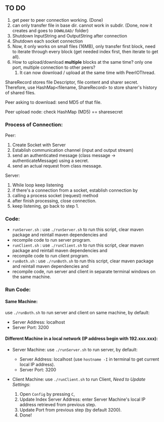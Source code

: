 ## TO DO
1. get peer to peer connection working. (Done)
2. can only transfer file in base dir. cannot work in subdir. (Done, now it creates and goes to `DOWNLOAD/` folder)
3. Shutdown InputString and OutputString after connection
4. Shutdown each socket connection
5. Now, it only works on small files (16MB), only transfer first block, need to iterate through every block (get needed index first, then iterate to get all).
6. How to upload/download **multiple** blocks at the same time? only one port, multiple connection to other peers?
   1. It can now download / upload at the same time with PeerIOThread.

ShareRecord stores file Descriptor, file content and sharer secret.
Therefore, use HashMap<filename, ShareRecord> to store sharer's history of shared files.

Peer asking to download: send MD5 of that file.

Peer upload node: check HashMap (MD5) == sharesecret




### Process of Connection:

Peer: 
1. Create Socket with Server
2. Establish communication channel (input and output stream)
3. send an authenticated message (class message -> authenticateMessage) using a secret.
4. send an actual request from class message.

Server:
1. While loop keep listening
2. if there's a connection from a socket, establish connection by
3. calling a process socket (request) method
4. after finish processing, close connection.
5. keep listening, go back to step 1.


### Code:

- `runServer.sh` : use `./runServer.sh` to run this script, clear maven package and reintall maven dependencies and 
- recompile code to run server program.
- `runClient.sh` : use `./runClient.sh` to run this script, clear maven package and reintall maven dependencies and 
- recompile code to run client program.
- `runBoth.sh` : use `./runBoth.sh` to run this script, clear maven package and reintall maven dependencies and 
- recompile code, run server and client in separate terminal windows on the same machine.

### Run Code:

#### Same Machine:
use `./runBoth.sh` to run server and client on same machine, by default:
- Server Address: localhost
- Server Port: 3200

#### Different Machine in a local network (IP address begin with 192.xxx.xxx):

- Server Machine: use `./runServer.sh` to run server, by default:
  - Server Address: localhost (use `hostname -I` in terminal to get current local IP address).
  - Server Port: 3200

- Client Machine: use `./runClient.sh` to run Client, *Need to Update Settings*:
  1. Open `Config` by pressing `C`,
  2. Update Index Server Address: enter Server Machine's local IP address retrieved from previous step.
  3. Update Port from previous step (by default 3200).
  4. Done!